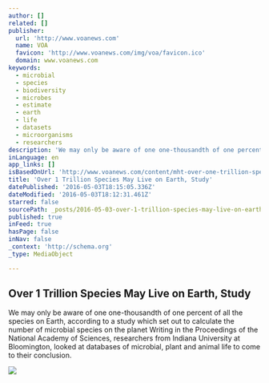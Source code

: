 ```yaml
---
author: []
related: []
publisher:
  url: 'http://www.voanews.com'
  name: VOA
  favicon: 'http://www.voanews.com/img/voa/favicon.ico'
  domain: www.voanews.com
keywords:
  - microbial
  - species
  - biodiversity
  - microbes
  - estimate
  - earth
  - life
  - datasets
  - microorganisms
  - researchers
description: 'We may only be aware of one one-thousandth of one percent of all the species on Earth, according to a study which set out to calculate the number of microbial species on the planet Writing in the Proceedings of the National Academy of Sciences, researchers from Indiana University at Bloomington, looked at databases of microbial, plant and animal life to come to their conclusion.'
inLanguage: en
app_links: []
isBasedOnUrl: 'http://www.voanews.com/content/mht-over-one-trillion-species-may-live-on-earth/3313542.html'
title: 'Over 1 Trillion Species May Live on Earth, Study'
datePublished: '2016-05-03T18:15:05.336Z'
dateModified: '2016-05-03T18:12:31.461Z'
starred: false
sourcePath: _posts/2016-05-03-over-1-trillion-species-may-live-on-earth-study.md
published: true
inFeed: true
hasPage: false
inNav: false
_context: 'http://schema.org'
_type: MediaObject

---
```

<article style=""><h1>Over 1 Trillion Species May Live on Earth, Study</h1><p>We may only be aware of one one-thousandth of one percent of all the species on Earth, according to a study which set out to calculate the number of microbial species on the planet Writing in the Proceedings of the National Academy of Sciences, researchers from Indiana University at Bloomington, looked at databases of microbial, plant and animal life to come to their conclusion.</p><img src="http://gdb.voanews.com/69AFF087-B06B-483D-B6E8-48B12B82ADBA_mw1024_mh1024_s.jpg" /></article>